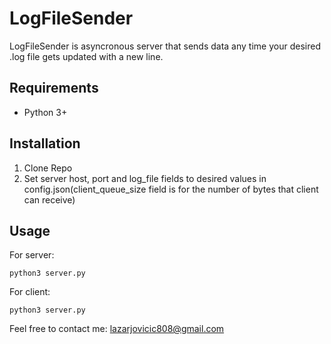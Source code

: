 # LogFileSender

LogFileSender is asyncronous server that sends data any time your desired
.log file gets updated with a new line.

## Requirements
- Python 3+

## Installation
1. Clone Repo
2. Set server host, port and log_file fields to desired values in config.json(client_queue_size field is for the number of bytes that client can receive)

## Usage

For server:
```commandline
python3 server.py
``` 

For client:
```commandline
python3 server.py
``` 

Feel free to contact me: lazarjovicic808@gmail.com
